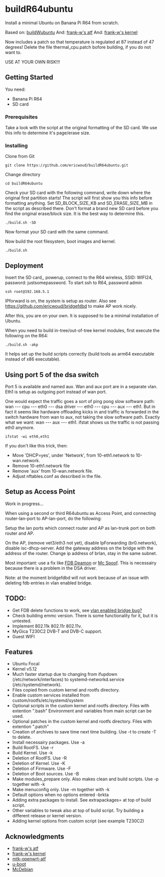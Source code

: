 # buildR64ubuntu

Install a minimal Ubuntu on Banana Pi R64 from scratch. 

Based on: [buildWubuntu](https://github.com/ericwoud/buildWubuntu.git)
And: [frank-w's atf](https://github.com/frank-w/BPI-R64-ATF)
And: [frank-w's kernel](https://github.com/frank-w/BPI-R2-4.14/tree/5.12-main)

Now includes a patch so that temperature is regulated at 87 instead of 47 degrees!
Delete the file thermal_cpu.patch bofore building, if you do not want to.

USE AT YOUR OWN RISK!!!

## Getting Started

You need:

  - Banana Pi R64
  - SD card

### Prerequisites

Take a look with the script at the original formatting of the SD card. We use this info to determine it's page/erase size.

### Installing


Clone from Git

```
git clone https://github.com/ericwoud/buildR64ubuntu.git
```

Change directory

```
cd buildR64ubuntu
```

Check your SD card with the following command, write down where the original first partition starts! The script will first show you this info before formatting anything. Set SD_BLOCK_SIZE_KB and SD_ERASE_SIZE_MB in the script as described there. Don't format a brand new SD card before you find the original erase/block size. It is the best way to determine this.
```
./build.sh -SD
```
Now format your SD card with the same command.

Now build the root filesystem, boot images and kernel.

```
./build.sh
```

## Deployment

Insert the SD card,, powerup, connect to the R64 wireless, SSID: WIFI24, password: justsomepassword. To start ssh to R64, password admin

```
ssh root@192.168.5.1
```
IPforward is on, the system is setup as router. Also see https://github.com/ericwoud/bridgefdbd to make AP work nicely.

After this, you are on your own. It is supposed to be a minimal installation of Ubuntu.

When you need to build in-tree/out-of-tree kernel modules, first execute the following on the R64:

```
./build.sh -akp
```
It helps set up the build scripts correctly (build tools as arm64 executable instead of x86 executable).


## Using port 5 of the dsa switch

Port 5 is available and named aux. Wan and aux port are in a separate vlan. Eth1 is setup as outgoing port instead of wan port.

One would expect the traffic goes a sort of ping pong slow software path: wan --- cpu --- eth0 --- dsa driver --- eth0 --- cpu --- aux --- eth1. But in fact it seems like hardware offloading kicks in and traffic is forwarded in the switch hardware from wan to aux, not taking the slow software path. Exactly what we want: wan --- aux --- eth1. ifstat shows us the traffic is not passing eth0 anymore.
```
ifstat -wi eth0,eth1
```
If you don't like this trick, then:

* Move 'DHCP=yes', under 'Network', from 10-eth1.network to 10-wan.network.
* Remove 10-eth1.network file
* Remove 'aux' from 10-wan.network file.
* Adjust nftables.conf as described in the file.

## Setup as Access Point

Work in progress...

When using a second or third R64ubuntu as Access Point, and connecting router-lan-port to AP-lan-port, do the following: 

Setup the lan ports which connect router and AP as lan-trunk port on both router and AP. 

On the AP, (remove vet3/eth3 not yet), disable IpForwarding (br0.network), disable isc-dhcp-server. Add the gateway address on the bridge with the address of the router. Change ip address of brlan, stay in the same subnet. 

Most important: use a fix like [FDB Deamon](https://github.com/ericwoud/bridgefdbd) or [Mc Spoof](https://github.com/ericwoud/mcspoof). This is necessairy because there is a problem in the DSA driver.

Note: at the moment bridgefdbd will not work because of an issue with deleting fdb entries in vlan enabled bridge.

## TODO:

* Get FDB delete functions to work, see [vlan enabled bridge bug?](http://forum.banana-pi.org/t/vlan-enabled-bridge-bug/12254)
* Check building emmc version. There is some functionality for it, but it is untested.
* Implement 802.11k 802.11r 802.11v.
* MyGica T230C2 DVB-T and DVB-C support.
* Guest WIFI


## Features

* Ubuntu Focal
* Kernel v5.12
* Much faster startup due to changing from ifupdown (/etc/network/interfaces)
  to systemd-networkd.service (/etc/systemd/network).
* Files copied from custom kernel and rootfs directory.
* Enable custom services installed from custom/rootfs/etc/systemd/system
* Optional scripts in the custom kernel and rootfs directory. Files with extention ".bash" 
  Environment and variables from main script can be used.
* Optional patches in the custom kernel and rootfs directory. Files with extention ".patch"
* Creation of archives to save time next time building. Use -t to create -T to delete.
* Install necessairy packages. Use -a
* Build RootFS. Use -r
* Build Kernel. Use -k
* Deletion of RootFS. Use -R
* Deletion of Kernel. Use -K
* Deletion of Firmware. Use -F
* Deletion of Boot sources. Use -B
* Make modules_prepare only. Also makes clean and build scripts. Use -p together with -k
* Make menuconfig only. Use -m together with -k
* Default options when no options entered -brkta
* Adding extra packages to install. See extrapackages= at top of build script.
* Other variables to tweak also at top of build script. Try building a different release or kernel version.
* Adding kernel options from custom script (see example T230C2)


## Acknowledgments

* [frank-w's atf](https://github.com/frank-w/BPI-R64-ATF)
* [frank-w's kernel](https://github.com/frank-w/BPI-R2-4.14/tree/5.12-main)
* [mtk-openwrt-atf](https://github.com/mtk-openwrt/arm-trusted-firmware)
* [u-boot](https://github.com/u-boot/u-boot)
* [McDebian](https://github.com/Chadster766/McDebian)


